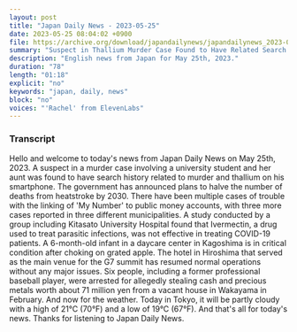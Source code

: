```yaml
---
layout: post
title: "Japan Daily News - 2023-05-25"
date: 2023-05-25 08:04:02 +0900
file: https://archive.org/download/japandailynews/japandailynews_2023-05-25.mp3
summary: "Suspect in Thallium Murder Case Found to Have Related Search History on Smartphone, Government Aims to Halve Heatstroke Deaths by 2030 with Stronger Countermeasures Plan, & more…"
description: "English news from Japan for May 25th, 2023."
duration: "78"
length: "01:18"
explicit: "no"
keywords: "japan, daily, news"
block: "no"
voices: "'Rachel' from ElevenLabs"
---
```


### Transcript

Hello and welcome to today's news from Japan Daily News on May 25th, 2023. A suspect in a murder case involving a university student and her aunt was found to have search history related to murder and thallium on his smartphone. The government has announced plans to halve the number of deaths from heatstroke by 2030. There have been multiple cases of trouble with the linking of 'My Number' to public money accounts, with three more cases reported in three different municipalities. A study conducted by a group including Kitasato University Hospital found that Ivermectin, a drug used to treat parasitic infections, was not effective in treating COVID-19 patients. A 6-month-old infant in a daycare center in Kagoshima is in critical condition after choking on grated apple. The hotel in Hiroshima that served as the main venue for the G7 summit has resumed normal operations without any major issues. Six people, including a former professional baseball player, were arrested for allegedly stealing cash and precious metals worth about 71 million yen from a vacant house in Wakayama in February. And now for the weather. Today in Tokyo, it will be partly cloudy with a high of 21°C (70°F) and a low of 19°C (67°F).  And that's all for today's news. Thanks for listening to Japan Daily News.
